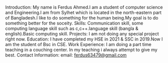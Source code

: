 Introduction: My name is Ferdus Ahmed.I am a student of computer science and Engineering.I am from Sylhet which is located in the north-eastern part of Bangladesh.I like to do something for the human being.My goal is to do something better for the soceity.
Skills: Communication skill, some computing language skill such as c,c++.language skill (bangla & english).Basic computing skill.
Projects: I am not doing any special project right now.
Education: I have completed my HSE in 2021 & SSC in 2019.Now I am the student of Bsc in CSE.
Work Experience: I am doing a part time teaching in a couching center. In my teaching i always attempt to give my best.
Contact Information: email: ferdus63479@gmail.com
